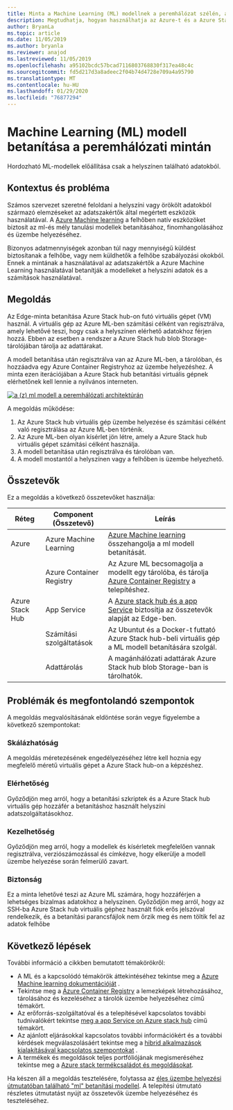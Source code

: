 ```yaml
---
title: Minta a Machine Learning (ML) modellnek a peremhálózat szélén, az Azure és az Azure Stack hub használatával történő betanításához.
description: Megtudhatja, hogyan használhatja az Azure-t és a Azure Stack hub-szolgáltatásokat a (z) ML-modell képzésének a szélén.
author: BryanLa
ms.topic: article
ms.date: 11/05/2019
ms.author: bryanla
ms.reviewer: anajod
ms.lastreviewed: 11/05/2019
ms.openlocfilehash: a95102bcdc57bcad7116803768830f317ea48c4c
ms.sourcegitcommit: fd5d217d3a8adeec2f04b74d4728e709a4a95790
ms.translationtype: MT
ms.contentlocale: hu-HU
ms.lasthandoff: 01/29/2020
ms.locfileid: "76877294"
---
```

# <a name="train-machine-learning-ml-model-at-the-edge-pattern"></a>Machine Learning (ML) modell betanítása a peremhálózati mintán

Hordozható ML-modellek előállítása csak a helyszínen található adatokból.

## <a name="context-and-problem"></a>Kontextus és probléma

Számos szervezet szeretné feloldani a helyszíni vagy örökölt adatokból származó elemzéseket az adatszakértők által megértett eszközök használatával. A [Azure Machine learning](/azure/machine-learning/) a felhőben natív eszközöket biztosít az ml-és mély tanulási modellek betanításához, finomhangolásához és üzembe helyezéséhez.  

Bizonyos adatmennyiségek azonban túl nagy mennyiségű küldést biztosítanak a felhőbe, vagy nem küldhetők a felhőbe szabályozási okokból. Ennek a mintának a használatával az adatszakértők a Azure Machine Learning használatával betanítják a modelleket a helyszíni adatok és a számítások használatával. 

## <a name="solution"></a>Megoldás

Az Edge-minta betanítása Azure Stack hub-on futó virtuális gépet (VM) használ. A virtuális gép az Azure ML-ben számítási célként van regisztrálva, amely lehetővé teszi, hogy csak a helyszínen elérhető adatokhoz férjen hozzá. Ebben az esetben a rendszer a Azure Stack hub blob Storage-tárolójában tárolja az adattárakat. 

A modell betanítása után regisztrálva van az Azure ML-ben, a tárolóban, és hozzáadva egy Azure Container Registryhoz az üzembe helyezéshez. A minta ezen iterációjában a Azure Stack hub betanítási virtuális gépnek elérhetőnek kell lennie a nyilvános interneten. 

[![a (z) ml modell a peremhálózati architektúrán](media/pattern-train-ml-model-at-edge/solution-architecture.png)](media/pattern-train-ml-model-at-edge/solution-architecture.png)

A megoldás működése: 

1. Az Azure Stack hub virtuális gép üzembe helyezése és számítási célként való regisztrálása az Azure ML-ben történik.
2. Az Azure ML-ben olyan kísérlet jön létre, amely a Azure Stack hub virtuális gépet számítási célként használja.
3. A modell betanítása után regisztrálva és tárolóban van.
4. A modell mostantól a helyszínen vagy a felhőben is üzembe helyezhető.

## <a name="components"></a>Összetevők

Ez a megoldás a következő összetevőket használja:

| Réteg | Component (Összetevő) | Leírás |
|----------|-----------|-------------|
| Azure | Azure Machine Learning | [Azure Machine learning](/azure/machine-learning/) összehangolja a ml modell betanítását. |
| | Azure Container Registry | Az Azure ML becsomagolja a modellt egy tárolóba, és tárolja [Azure Container Registry](/azure/container-registry/) a telepítéshez.|
| Azure Stack Hub | App Service | A [Azure stack hub és a app Service](/azure-stack/operator/azure-stack-app-service-overview) biztosítja az összetevők alapját az Edge-ben. |
| | Számítási szolgáltatások | Az Ubuntut és a Docker-t futtató Azure Stack hub-beli virtuális gép a ML modell betanítására szolgál. |
| | Adattárolás | A magánhálózati adattárak Azure Stack hub blob Storage-ban is tárolhatók. |

## <a name="issues-and-considerations"></a>Problémák és megfontolandó szempontok

A megoldás megvalósításának eldöntése során vegye figyelembe a következő szempontokat:

### <a name="scalability"></a>Skálázhatóság 

A megoldás méretezésének engedélyezéséhez létre kell hoznia egy megfelelő méretű virtuális gépet a Azure Stack hub-on a képzéshez.

### <a name="availability"></a>Elérhetőség

Győződjön meg arról, hogy a betanítási szkriptek és a Azure Stack hub virtuális gép hozzáfér a betanításhoz használt helyszíni adatszolgáltatásokhoz.

### <a name="manageability"></a>Kezelhetőség

Győződjön meg arról, hogy a modellek és kísérletek megfelelően vannak regisztrálva, verziószámozással és címkézve, hogy elkerülje a modell üzembe helyezése során felmerülő zavart. 

### <a name="security"></a>Biztonság

Ez a minta lehetővé teszi az Azure ML számára, hogy hozzáférjen a lehetséges bizalmas adatokhoz a helyszínen. Győződjön meg arról, hogy az SSH-ba Azure Stack hub virtuális géphez használt fiók erős jelszóval rendelkezik, és a betanítási parancsfájlok nem őrzik meg és nem töltik fel az adatok felhőbe 

## <a name="next-steps"></a>Következő lépések

További információ a cikkben bemutatott témakörökről:
- A ML és a kapcsolódó témakörök áttekintéséhez tekintse meg a [Azure Machine learning dokumentációját](/azure/machine-learning) .
- Tekintse meg a [Azure Container Registry](/azure/container-registry/) a lemezképek létrehozásához, tárolásához és kezeléséhez a tárolók üzembe helyezéséhez című témakört.
- Az erőforrás-szolgáltatóval és a telepítésével kapcsolatos további tudnivalókért tekintse [meg a app Service on Azure stack hub](/azure-stack/operator/azure-stack-app-service-overview) című témakört.
- Az ajánlott eljárásokkal kapcsolatos további információkért és a további kérdések megválaszolásáért tekintse meg a [hibrid alkalmazások kialakításával kapcsolatos szempontokat](overview-app-design-considerations.md) .
- A termékek és megoldások teljes portfóliójának megismeréséhez tekintse meg a [Azure stack termékcsaládot és megoldásokat](/azure-stack).

Ha készen áll a megoldás tesztelésére, folytassa az [éles üzembe helyezési útmutatóban található "ml" betanítási modellel](https://aka.ms/edgetrainingdeploy). A telepítési útmutató részletes útmutatást nyújt az összetevők üzembe helyezéséhez és teszteléséhez.